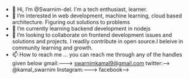 - 👋 Hi, I’m @Swarnim-del. I'm a tech enthusiast, learner.
- 👀 I’m interested in web development, machine learning, cloud based architecture. Figuring out solutions to problems
- 🌱 I’m currently learning backend development in nodejs
- 💞️ I’m looking to collaborate on  frontend development issues and solutions and projects. I readily contribute in open source.I beleive in community learning and growth.
- 📫 How to reach me ... you can reach me through any of the handles given below
gmail:---> swarnimkamal9@gmail.com
twitter:--> @kamal_swarnim
Instagram:---> 
facebook--> 


<!---
Swarnim-del/Swarnim-del is a ✨ special ✨ repository because its `README.md` (this file) appears on your GitHub profile.
You can click the Preview link to take a look at your changes.
--->
